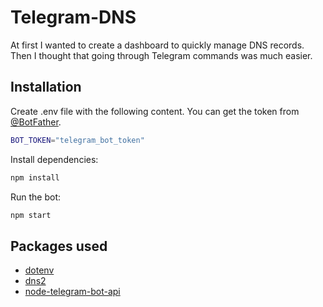 # Telegram-DNS
At first I wanted to create a dashboard to quickly manage DNS records. Then I thought that going through Telegram commands was much easier.

## Installation 
Create .env file with the following content. You can get the token from [@BotFather](https://t.me/BotFather).
```bash
BOT_TOKEN="telegram_bot_token"
```

Install dependencies:
```bash
npm install
```
Run the bot:
```bash
npm start
```

## Packages used
- [dotenv](https://www.npmjs.com/package/dotenv)
- [dns2](https://www.npmjs.com/package/dns2)
- [node-telegram-bot-api](https://www.npmjs.com/package/node-telegram-bot-api)